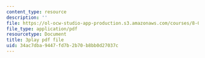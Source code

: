 ```yaml
---
content_type: resource
description: ''
file: https://ol-ocw-studio-app-production.s3.amazonaws.com/courses/8-06-quantum-physics-iii-spring-2018/34ac7dba9447fd7b2b70b8bb0d27037c_lr4HqQ_sLO0.pdf
file_type: application/pdf
resourcetype: Document
title: 3play pdf file
uid: 34ac7dba-9447-fd7b-2b70-b8bb0d27037c
---
```

